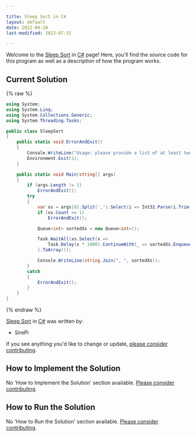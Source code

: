 ```yaml
---

title: Sleep Sort in C#
layout: default
date: 2022-04-28
last-modified: 2022-07-31

---
```


Welcome to the [Sleep Sort](https://sampleprograms.io/projects/sleep-sort) in [C#](https://sampleprograms.io/languages/c-sharp) page! Here, you'll find the source code for this program as well as a description of how the program works.

## Current Solution

{% raw %}

```c#
using System;
using System.Linq;
using System.Collections.Generic;
using System.Threading.Tasks;

public class SleepSort
{
    public static void ErrorAndExit()
    {
        Console.WriteLine("Usage: please provide a list of at least two integers to sort in the format \"1, 2, 3, 4, 5\"");
        Environment.Exit(1);
    }

    public static void Main(string[] args)
    {
        if (args.Length != 1)
            ErrorAndExit();
        try
        {
            var xs = args[0].Split(',').Select(i => Int32.Parse(i.Trim())).ToList();
            if (xs.Count <= 1)
                ErrorAndExit();

            Queue<int> sortedXs = new Queue<int>();

            Task.WaitAll(xs.Select(x =>
                Task.Delay(x * 1000).ContinueWith(_ => sortedXs.Enqueue(x))
            ).ToArray());

            Console.WriteLine(string.Join(", ", sortedXs));
        }
        catch
        {
            ErrorAndExit();
        }
    }
}
```

{% endraw %}

[Sleep Sort](https://sampleprograms.io/projects/sleep-sort) in [C#](https://sampleprograms.io/languages/c-sharp) was written by:

- SirePi

If you see anything you'd like to change or update, [please consider contributing](https://github.com/TheRenegadeCoder/sample-programs).

## How to Implement the Solution

No 'How to Implement the Solution' section available. [Please consider contributing](https://github.com/TheRenegadeCoder/sample-programs-website).

## How to Run the Solution

No 'How to Run the Solution' section available. [Please consider contributing](https://github.com/TheRenegadeCoder/sample-programs-website).